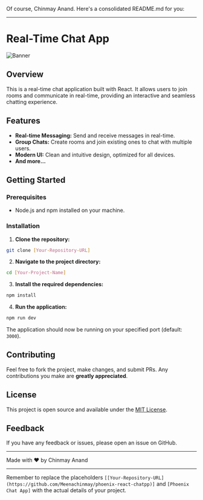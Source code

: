 Of course, Chinmay Anand. Here's a consolidated README.md for you:

---

# Real-Time Chat App

![Banner](https://dev-to-uploads.s3.amazonaws.com/uploads/articles/7ocqbjguncm8wl2k98ma.png)

## Overview

This is a real-time chat application built with React. It allows users to join rooms and communicate in real-time, providing an interactive and seamless chatting experience.

## Features

- **Real-time Messaging:** Send and receive messages in real-time.
- **Group Chats:** Create rooms and join existing ones to chat with multiple users.
- **Modern UI:** Clean and intuitive design, optimized for all devices.
- **And more...**

## Getting Started

### Prerequisites

- Node.js and npm installed on your machine.

### Installation

1. **Clone the repository:**
```bash
git clone [Your-Repository-URL]
```

2. **Navigate to the project directory:**
```bash
cd [Your-Project-Name]
```

3. **Install the required dependencies:**
```bash
npm install
```

4. **Run the application:**
```bash
npm run dev
```

The application should now be running on your specified port (default: `3000`).

## Contributing

Feel free to fork the project, make changes, and submit PRs. Any contributions you make are **greatly appreciated**.

## License

This project is open source and available under the [MIT License](LICENSE).

## Feedback

If you have any feedback or issues, please open an issue on GitHub.

---

Made with :heart: by Chinmay Anand

---

Remember to replace the placeholders `[[Your-Repository-URL](https://github.com/Meenachinmay/phoenix-react-chatpp)]` and `[Phoenix Chat App]` with the actual details of your project.
